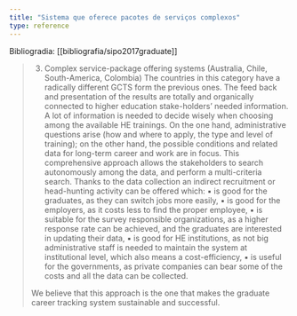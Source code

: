 ```yaml
---
title: "Sistema que oferece pacotes de serviços complexos"
type: reference
---
```

Bibliogradia: [[bibliografia/sipo2017graduate]]

> 3. Complex service-package offering systems (Australia, Chile, South-America, Colombia) The countries in this category have a radically different GCTS form the previous ones. The feed back and presentation of the results are totally and organically connected to higher education stake-holders’ needed information. A lot of information is needed to decide wisely when choosing among the available HE trainings. On the one hand, administrative questions arise (how and where to apply, the type and level of training); on the other hand, the possible conditions and related data for long-term career and work are in focus. This comprehensive approach allows the stakeholders to search autonomously among the data, and perform a multi-criteria search. Thanks to the data collection an indirect recruitment or head-hunting activity can be offered which:
> ▪ is good for the graduates, as they can switch jobs more easily, 
> ▪ is good for the employers, as it costs less to find the proper employee,
> ▪ is suitable for the survey responsible organizations, as a higher response rate can be achieved, and the graduates are interested in updating their data, 
> ▪ is good for HE institutions, as not big administrative staff is needed to maintain the system at institutional level, which also means a cost-efficiency,
> ▪ is useful for the governments, as private companies can bear some of the costs and all the data can be collected.
> 
> We believe that this approach is the one that makes the graduate career tracking system sustainable and successful.